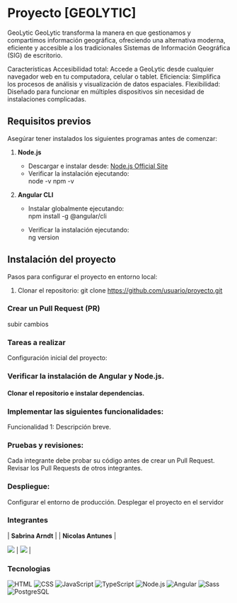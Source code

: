 # Proyecto [GEOLYTIC]

GeoLytic
GeoLytic transforma la manera en que gestionamos y compartimos información geográfica, ofreciendo una alternativa moderna, eficiente y accesible a los tradicionales Sistemas de Información Geográfica (SIG) de escritorio.

Características
Accesibilidad total: Accede a GeoLytic desde cualquier navegador web en tu computadora, celular o tablet.
Eficiencia: Simplifica los procesos de análisis y visualización de datos espaciales.
Flexibilidad: Diseñado para funcionar en múltiples dispositivos sin necesidad de instalaciones complicadas.


## Requisitos previos

Asegúrar tener instalados los siguientes programas antes de comenzar:

1. **Node.js**  
   - Descargar e instalar desde: [Node.js Official Site](https://nodejs.org/)
   - Verificar la instalación ejecutando:  
     node -v
     npm -v
  

2. **Angular CLI**  
   - Instalar globalmente ejecutando:  
     npm install -g @angular/cli
    
   - Verificar la instalación ejecutando:  
     ng version
     

## Instalación del proyecto
Pasos para configurar el proyecto en entorno local:

1. Clonar el repositorio:
   git clone https://github.com/usuario/proyecto.git

### Crear un Pull Request (PR)
subir cambios

### Tareas a realizar
Configuración inicial del proyecto:

### Verificar la instalación de Angular y Node.js.
#### Clonar el repositorio e instalar dependencias.

### Implementar las siguientes funcionalidades:
 Funcionalidad 1: Descripción breve.
 
### Pruebas y revisiones:
Cada integrante debe probar su código antes de crear un Pull Request.
Revisar los Pull Requests de otros integrantes.

### Despliegue:
Configurar el entorno de producción.
Desplegar el proyecto en el servidor

### Integrantes
| **Sabrina Arndt** | | **Nicolas Antunes** |

<a href="https://www.linkedin.com/in/sabrina-arndt"><img src="https://img.shields.io/badge/linkedin%20-%230077B5.svg?&style=for-the-badge&logo=linkedin&logoColor=white"/></a> |
<a href="https://www.linkedin.com/in/nicoancode"><img src="https://img.shields.io/badge/linkedin%20-%230077B5.svg?&style=for-the-badge&logo=linkedin&logoColor=white"/></a> | 

### Tecnologias 
![HTML](https://img.shields.io/badge/HTML-000.svg?style=for-the-badge&logo=html5&logoColor=e34f26)
![CSS](https://img.shields.io/badge/CSS-000.svg?style=for-the-badge&logo=css3&logoColor=1572B6)
![JavaScript](https://img.shields.io/badge/JavaScript-000.svg?style=for-the-badge&logo=javascript&logoColor=F7DF1E)
![TypeScript](https://img.shields.io/badge/TypeScript-000.svg?style=for-the-badge&logo=typescript&logoColor=3178C6)
![Node.js](https://img.shields.io/badge/Node.js-000.svg?style=for-the-badge&logo=node.js&logoColor=339933)
![Angular](https://img.shields.io/badge/Angular-000.svg?style=for-the-badge&logo=angular&logoColor=DD0031)
![Sass](https://img.shields.io/badge/Sass-000.svg?style=for-the-badge&logo=sass&logoColor=CC6699)
![PostgreSQL](https://img.shields.io/badge/PostgreSQL-000.svg?style=for-the-badge&logo=postgresql&logoColor=336791)



